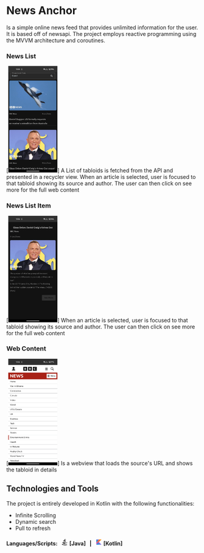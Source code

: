 
# News Anchor

Is a simple online news feed that provides unlimited information for the user. It is based off of newsapi.
The project employs reactive programming using the MVVM architecture and coroutines.

### News List
[<img src='https://github.com/lumu-daniel/news_anchor/blob/master/app/src/main/res/drawable/news_list.png' alt='Search for Pokemon' height='280'>]
A List of tabloids is fetched from the API and presented in a recycler view.
When an article is selected, user is focused to that tabloid showing its source and author.
The user can then click on see more for the full web content

### News List Item
[<img src='https://github.com/lumu-daniel/news_anchor/blob/master/app/src/main/res/drawable/sing_item.png' alt='Purchase Result Failed' height='280'>]
When an article is selected, user is focused to that tabloid showing its source and author.
The user can then click on see more for the full web content

### Web Content
[<img src='https://github.com/lumu-daniel/news_anchor/blob/master/app/src/main/res/drawable/single_item_web.png' alt='Purchase Result Failed' height='280'>]
Is a webview that loads the source's URL and shows the tabloid in details


## Technologies and Tools

The project is entirely developed in Kotlin with the following functionalities:
- Infinite Scrolling
- Dynamic search
- Pull to refresh

#### Languages/Scripts: &nbsp; [<img src='https://github.com/lumu-daniel/lumu-daniel/blob/main/assets/images/java.png' alt='Java' height='18'>](https://www.java.com/en/) [Java] &nbsp; | &nbsp; [<img src='https://github.com/lumu-daniel/lumu-daniel/blob/main/assets/images/kotlin.png' alt='TypeScript' height='18'>](https://kotlinlang.org/) [Kotlin]
